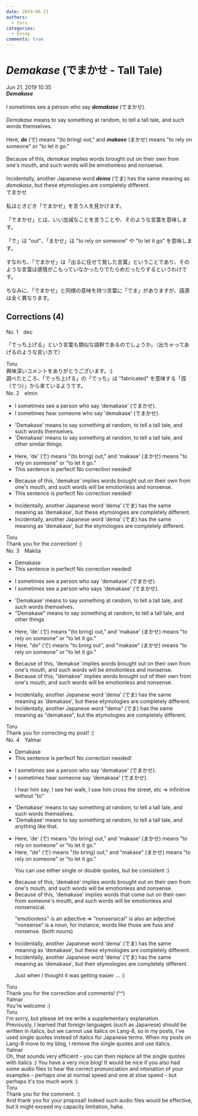 ```yaml
---
date: 2019-06-21
authors:
  - toru
categories:
  - Essay
comments: true
---
```


# <strong><em>Demakase</strong></em> (でまかせ - Tall Tale)
<div class="date">Jun 21, 2019 10:35</div>
<div id="post"><div id="body_show_ori">
<strong><em>Demakase</strong></em><br/><br/>I sometimes see a person who say <strong><em>demakase</em></strong> (でまかせ).<br/><br/><em>Demakase</em> means to say something at random, to tell a tall tale, and such words themselves.<br/><br/>Here, <strong><em>de</em></strong> (で) means "(to bring) out," and <strong><em>makase</em></strong> (まかせ) means "to rely on someone" or "to let it go."<br/><br/>Because of this, <em>demakse</em> implies words brought out on their own from one's mouth, and such words will be emotionless and nonsense.<br/><br/>Incidentally, another Japanese word <strong><em>dema</em></strong> (でま) has the same meaning as <em>demakase</em>, but these etymologies are completely different.
</div></div>

<!-- more -->

<div id="post_ja"><div id="body_show_mo">
でまかせ<br/><br/>私はときどき「でまかせ」を言う人を見かけます。<br/><br/>「でまかせ」とは、いい加減なことを言うことや、そのような言葉を意味します。<br/><br/>「で」は "out"、「まかせ」は "to rely on someone" や "to let it go" を意味します。<br/><br/>すなわち、「でまかせ」は「出るに任せて発した言葉」ということであり、そのような言葉は感情がこもっていなかったりでたらめだったりするというわけです。<br/><br/>ちなみに、「でまかせ」と同様の意味を持つ言葉に「でま」がありますが、語源は全く異なります。
</div></div>

## Corrections (4)
<div id="block"><div class="first_name"> No. 1　<span class="just_name">dec</span></div><div id="block2">
<p class="comment_small">
 「でっち上げる」という言葉も類似な語幹であるのでしょうか。（出ちゃってあげるのような言い方で）
</p>

</div><div class="name"><span class="just_name">Toru</span><br>
興味深いコメントをありがとうございます。:)<br/>調べたところ、「でっち上げる」の「でっち」は "fabricated" を意味する「捏（でつ）」から来ているようです。
</div>
</div>
<div id="block"><div class="first_name"> No. 2　<span class="just_name">elmin</span></div><div id="block2">
<ul class="correction_field">
<li class="incorrect">I sometimes see a person who say 'demakase' (でまかせ).</li>
<li class="corrected correct">
I sometimes <span class="f_blue">hear someone</span> <span class="sline"><span class="f_red">who </span></span>say 'demakase' (でまかせ).
</li>
</ul>
<ul class="correction_field">
<li class="incorrect">'Demakase' means to say something at random, to tell a tall tale, and such words themselves.</li>
<li class="corrected correct">
'Demakase' means to say something at random, to tell a tall tale, and <span class="f_blue">other similar things</span>.
</li>
</ul>
<ul class="correction_field">
<li class="incorrect">Here, 'de' (で) means "(to bring) out," and 'makase' (まかせ) means "to rely on someone" or "to let it go."</li>
<li class="corrected perfect">This sentence is perfect! No correction needed!</li>
</ul>
<ul class="correction_field">
<li class="incorrect">Because of this, 'demakse' implies words brought out on their own from one's mouth, and such words will be emotionless and nonsense.</li>
<li class="corrected perfect">This sentence is perfect! No correction needed!</li>
</ul>
<ul class="correction_field">
<li class="incorrect">Incidentally, another Japanese word 'dema' (でま) has the same meaning as 'demakase', but these etymologies are completely different.</li>
<li class="corrected correct">
Incidentally, another Japanese word 'dema' (でま) has the same meaning as 'demakase', but <span class="f_blue">the</span> etymologies are completely different.
</li>
</ul>
</div><div class="name"><span class="just_name">Toru</span><br>
Thank you for the correction! :)
</div>
</div>
<div id="block"><div class="first_name"> No. 3　<span class="just_name">Makita</span></div><div id="block2">
<ul class="correction_field">
<li class="incorrect">Demakase</li>
<li class="corrected perfect">This sentence is perfect! No correction needed!</li>
</ul>
<ul class="correction_field">
<li class="incorrect">I sometimes see a person who say 'demakase' (でまかせ).</li>
<li class="corrected correct">
I sometimes see a person who say<span class="f_red">s</span> 'demakase' (でまかせ).
</li>
</ul>
<ul class="correction_field">
<li class="incorrect">'Demakase' means to say something at random, to tell a tall tale, and such words themselves.</li>
<li class="corrected correct">
<span class="f_red">"</span>Demakase<span class="f_red">"</span> means to say something at random, to tell a tall tale, and <span class="f_red">other things</span>
</li>
</ul>
<ul class="correction_field">
<li class="incorrect">Here, 'de' (で) means "(to bring) out," and 'makase' (まかせ) means "to rely on someone" or "to let it go."</li>
<li class="corrected correct">
Here, "de" (で) means "to bring out", and "makase" (まかせ) means "to rely on someone" or "to let it go."
</li>
</ul>
<ul class="correction_field">
<li class="incorrect">Because of this, 'demakse' implies words brought out on their own from one's mouth, and such words will be emotionless and nonsense.</li>
<li class="corrected correct">
Because of this, "demakse" implies words brought out <span class="f_red">of</span> their own <span class="f_red"><span class="sline">from one's</span></span> mouth, and such words will be emotionless and nonsense.
</li>
</ul>
<ul class="correction_field">
<li class="incorrect">Incidentally, another Japanese word 'dema' (でま) has the same meaning as 'demakase', but these etymologies are completely different.</li>
<li class="corrected correct">
Incidentally, another Japanese word <span class="f_red">"</span>dema<span class="f_red">"</span> (でま) has the same meaning as <span class="f_red">"</span>demakase<span class="f_red">"</span>, but <span class="f_red">the</span> etymologies are completely different.
</li>
</ul>
</div><div class="name"><span class="just_name">Toru</span><br>
Thank you for correcting my post! :)
</div>
</div>
<div id="block"><div class="first_name"> No. 4　<span class="just_name">Yalmar</span></div><div id="block2">
<ul class="correction_field">
<li class="incorrect">Demakase</li>
<li class="corrected perfect">This sentence is perfect! No correction needed!</li>
</ul>
<ul class="correction_field">
<li class="incorrect">I sometimes see a person who say 'demakase' (でまかせ).</li>
<li class="corrected correct">
I sometimes <span class="f_red">hear someone say</span> 'demakase' (でまかせ).
<p class="correction_comment">I hear him say, I see her walk, I saw him cross the street, etc =&gt; infinitive without "to"</p>
</li>
</ul>
<ul class="correction_field">
<li class="incorrect">'Demakase' means to say something at random, to tell a tall tale, and such words themselves.</li>
<li class="corrected correct">
'Demakase' means to say something at random, to tell a tall tale, and <span class="f_red">anything like that.</span>
</li>
</ul>
<ul class="correction_field">
<li class="incorrect">Here, 'de' (で) means "(to bring) out," and 'makase' (まかせ) means "to rely on someone" or "to let it go."</li>
<li class="corrected correct">
Here, "de" (で) means "(to bring) out," and "makase" (まかせ) means "to rely on someone" or "to let it go."
<p class="correction_comment">You can use either single or double quotes, but be consistent :)</p>
</li>
</ul>
<ul class="correction_field">
<li class="incorrect">Because of this, 'demakse' implies words brought out on their own from one's mouth, and such words will be emotionless and nonsense.</li>
<li class="corrected correct">
Because of this, 'demak<span class="f_red">a</span>se' implies words <span class="f_red">that come out </span>on their own from <span class="f_red">someone's</span> mouth, and such words will be emotionless and <span class="f_red">nonsensical</span>.
<p class="correction_comment">"emotionless" is an adjective =&gt; "nonsensical" is also an adjective. "nonsense" is a noun, for instance, words like those are fuss and nonsense. (both nouns)</p>
</li>
</ul>
<ul class="correction_field">
<li class="incorrect">Incidentally, another Japanese word 'dema' (でま) has the same meaning as 'demakase', but these etymologies are completely different.</li>
<li class="corrected correct">
Incidentally, another Japanese word 'dema' (でま) has the same meaning as 'demakase', but <span class="f_red">their</span> etymologies are completely different.
<p class="correction_comment">Just when I thought it was getting easier ... :)</p>
</li>
</ul>
</div><div class="name"><span class="just_name">Toru</span><br>
Thank you for the correction and comments! (^^)
</div>
<div class="name"><span class="just_name">Yalmar</span><br>
You're welcome :)
</div>
<div class="name"><span class="just_name">Toru</span><br>
I'm sorry, but please let me write a supplementary explanation.<br/>Previously, I learned that foreign languages (such as Japanese) should be written in italics, but we cannot use italics on Lang-8, so in my posts, I've used single quotes instead of italics for Japanese terms. When my posts on Lang-8 move to my blog, I remove the single quotes and use italics.
</div>
<div class="name"><span class="just_name">Yalmar</span><br>
Oh, that sounds very efficient - you can then replace all the single quotes with italics :) You have a very nice blog! It would be nice if you also had some audio files to hear the correct pronunciation and intonation of your examples – perhaps one at normal speed and one at slow speed – but perhaps it's too much work :)
</div>
<div class="name"><span class="just_name">Toru</span><br>
Thank you for the comment. :)<br/>And thank you for your proposal! Indeed such audio files would be effective, but it might exceed my capacity limitation, haha.
</div>
</div>
